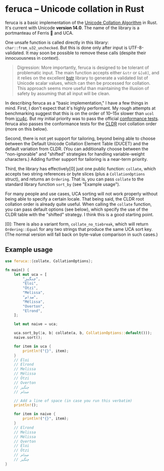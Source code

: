 # feruca – Unicode collation in Rust

feruca is a basic implementation of the
[Unicode Collation Algorithm](https://unicode.org/reports/tr10/) in Rust. It's
current with Unicode **version 14.0**. The name of the library is a portmanteau
of Ferris 🦀 and UCA.

One unsafe function is called directly in this library:
`char::from_u32_unchecked`. But this is done only after input is
UTF-8-validated. It may soon be possible to remove these calls (despite their
innocuousness in context).

> Digression: More importantly, feruca is designed to be tolerant of problematic
> input. The main function accepts either `&str` or `&[u8]`, and it relies on
> the excellent [bstr](https://github.com/BurntSushi/bstr) library to generate a
> validated list of Unicode scalar values, which can then be processed for
> collation. This approach seems more useful than maintaining the illusion of
> safety by assuming that all input will be clean.

In describing feruca as a "basic implementation," I have a few things in mind.
First, I don't expect that it's highly performant. My rough attempts at
benchmarking suggest that this is on the order of 10–15x slower than `ucol` from
[icu4c](https://github.com/unicode-org/icu). But my initial priority was to pass
the official
[conformance tests](https://www.unicode.org/Public/UCA/latest/CollationTest.html).
feruca also passes the conformance tests for the
[CLDR](https://github.com/unicode-org/cldr) root collation order (more on this
below).

Second, there is not yet support for tailoring, beyond being able to choose
between the Default Unicode Collation Element Table (DUCET) and the default
variation from CLDR. (You can additionally choose between the "non-ignorable"
and "shifted" strategies for handling variable-weight characters.) Adding
further support for tailoring is a near-term priority.

Third, the library has effectively\[0\] just one public function: `collate`,
which accepts two string references or byte slices (plus a `CollationOptions`
struct), and returns an `Ordering`. That is, you can pass `collate` to the
standard library function `sort_by` (see "Example usage").

For many people and use cases, UCA sorting will not work properly without being
able to specify a certain locale. That being said, the CLDR root collation order
is already quite useful. When calling the `collate` function, you can pass
default options (see below), which specify the use of the CLDR table with the
"shifted" strategy. I think this is a good starting point.

\[0\]: There is also a variant form, `collate_no_tiebreak`, which will return
`Ordering::Equal` for any two strings that produce the same UCA sort key. (The
normal version will fall back on byte-value comparison in such cases.)

## Example usage

```rust
use feruca::{collate, CollationOptions};

fn main() {
    let mut uca = [
        "چنگیز",
        "Éloi",
        "Ötzi",
        "Melissa",
        "صدام",
        "Mélissa",
        "Overton",
        "Elrond",
    ];

    let mut naive = uca;

    uca.sort_by(|a, b| collate(a, b, CollationOptions::default()));
    naive.sort();

    for item in uca {
        println!("{}", item);
    }
    // Éloi
    // Elrond
    // Melissa
    // Mélissa
    // Ötzi
    // Overton
    // چنگیز
    // صدام

    // Add a line of space (in case you run this verbatim)
    println!();

    for item in naive {
        println!("{}", item);
    }
    // Elrond
    // Melissa
    // Mélissa
    // Overton
    // Éloi
    // Ötzi
    // صدام
    // چنگیز
}
```
